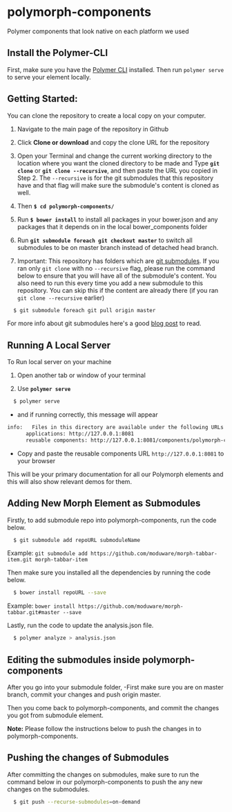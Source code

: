 # polymorph-components
Polymer components that look native on each platform we used

## Install the Polymer-CLI

First, make sure you have the [Polymer CLI](https://www.npmjs.com/package/polymer-cli) installed. Then run `polymer serve` to serve your element locally.

## Getting Started:
You can clone the repository to create a local copy on your computer.

  1. Navigate to the main page of the repository in Github

  2. Click **Clone or download** and copy the clone URL for the repository

  3. Open your Terminal and change the current working directory to the location where you want the cloned directory to be made and Type **`git clone`** or **`git clone --recursive`**, and then paste the URL you copied in Step 2. The `--recursive` is for the git submodules that this repository have and that flag will make sure the submodule's content is cloned as well.  

  4. Then **`$ cd polymorph-components/`**

  5. Run **`$ bower install`** to install all packages in your bower.json and any packages that it depends on in the local bower_components folder

  6. Run **`git submodule foreach git checkout master`** to switch all submodules to be on master branch instead of detached head branch.

  7. Important: This repository has folders which are [git submodules][Git Submodules]. If you ran only `git clone` with no `--recursive` flag, please run the command below to ensure that you will have all of the submodule's content. You also need to run this every time you add a new submodule to this repository. You can skip this if the content are already there (if you ran `git clone --recursive` earlier)

  ```bash
    $ git submodule foreach git pull origin master
  ```

  For more info about git submodules here's a good [blog post][Git Submodules Blog] to read.
## Running A Local Server
  To Run local server on your machine

  1. Open another tab  or window of your terminal

  2. Use **`polymer serve`**

  ```bash
    $ polymer serve
  ```

  - and if running correctly, this message will appear

  ```bash
  info:   Files in this directory are available under the following URLs
        applications: http://127.0.0.1:8081
        reusable components: http://127.0.0.1:8081/components/polymorph-components/
  ```

- Copy and paste the reusable components URL `http://127.0.0.1:8081` to your browser

This will be your primary documentation for all our Polymorph elements and this will also show relevant demos for them.  

## Adding New Morph Element as Submodules

Firstly, to add submodule repo into polymorph-components, run the code below.
```bash
  $ git submodule add repoURL submoduleName
```
Example: `git submodule add https://github.com/moduware/morph-tabbar-item.git morph-tabbar-item`

Then make sure you installed all the dependencies by running the code below.
```bash
  $ bower install repoURL --save
```
Example: `bower install https://github.com/moduware/morph-tabbar.git#master --save`


Lastly, run the code to update the analysis.json file.
```bash
  $ polymer analyze > analysis.json
```
## Editing the submodules inside polymorph-components

After you go into your submodule folder,
-First make sure you are on master branch, commit your changes and push origin master.

Then you come back to polymorph-components, and commit the changes you got from submodule element.

**Note:** Please follow the instructions below to push the changes in to polymorph-components.

## Pushing the changes of Submodules

After committing the changes on submodules, make sure to run the command below in our polymorph-components to push the any new changes on the submodules.

```bash
  $ git push --recurse-submodules=on-demand
```


  [Git Submodules]: https://github.com/blog/2104-working-with-submodules

  [Git Submodules Blog]: http://dan.mccloy.info/2015/06/11/Git-submodules

